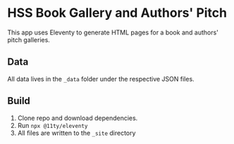 # HSS Book Gallery and Authors' Pitch

This app uses Eleventy to generate HTML pages for a book and authors' pitch galleries.

## Data

All data lives in the `_data` folder under the respective JSON files.

## Build

1. Clone repo and download dependencies.
2. Run `npx @11ty/eleventy`
3. All files are written to the `_site` directory
